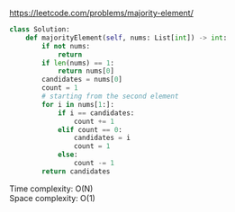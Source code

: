 <https://leetcode.com/problems/majority-element/>
```python
class Solution:
    def majorityElement(self, nums: List[int]) -> int:
        if not nums:
            return
        if len(nums) == 1:
            return nums[0]
        candidates = nums[0]
        count = 1
        # starting from the second element
        for i in nums[1:]:
            if i == candidates:
                count += 1
            elif count == 0:
                candidates = i
                count = 1
            else:
                count -= 1
        return candidates
```
Time complexity: O(N)  
Space complexity: O(1)
